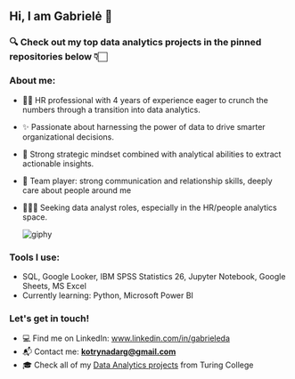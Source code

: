 ## Hi, I am Gabrielė 👋

### 🔍 Check out my top data analytics projects in the pinned repositories below 👇🏻 

### About me:

- 👯‍♀️ HR professional with 4 years of experience eager to crunch the numbers through a transition into data analytics.
- ✨ Passionate about harnessing the power of data to drive smarter organizational decisions.
- 🧠 Strong strategic mindset combined with analytical abilities to extract actionable insights.
- 💬 Team player: strong communication and relationship skills, deeply care about people around me
- 🕵🏻‍♀️ Seeking data analyst roles, especially in the HR/people analytics space.

  ![giphy](https://github.com/Melisandeimago/Melisandeimago/assets/35727932/6a7f36f7-bbcf-4949-a171-7ad9a2688878)

### Tools I use: 
- SQL, Google Looker, IBM SPSS Statistics 26, Jupyter Notebook, Google Sheets, MS Excel
- Currently learning: Python, Microsoft Power BI
### Let's get in touch!   
- 💻 Find me on LinkedIn: www.linkedin.com/in/gabrieleda
- 📬 Contact me: **kotrynadarg@gmail.com**
- 🎓 Check all of my [Data Analytics projects](https://github.com/Melisandeimago?tab=repositories) from Turing College

